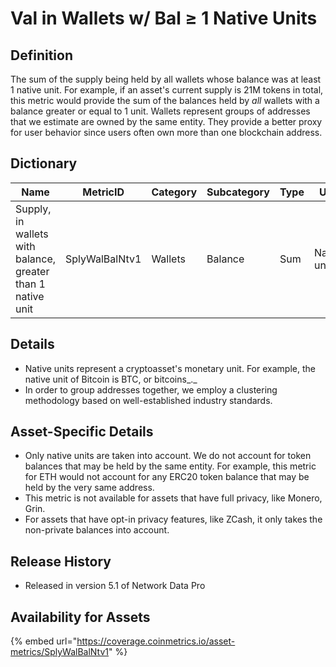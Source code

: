# Val in Wallets w/ Bal ≥ 1 Native Units

## Definition <a href="#definition" id="definition"></a>

The sum of the supply being held by all wallets whose balance was at least 1 native unit. For example, if an asset's current supply is 21M tokens in total, this metric would provide the sum of the balances held by _all_ wallets with a balance greater or equal to 1 unit. Wallets represent groups of addresses that we estimate are owned by the same entity. They provide a better proxy for user behavior since users often own more than one blockchain address.

## Dictionary <a href="#dictionary" id="dictionary"></a>



| Name                                                        | MetricID       | Category | Subcategory | Type | Unit         | Interval |
| ----------------------------------------------------------- | -------------- | -------- | ----------- | ---- | ------------ | -------- |
| Supply, in wallets with balance, greater than 1 native unit | SplyWalBalNtv1 | Wallets  | Balance     | Sum  | Native units | 1 day    |

## Details <a href="#details" id="details"></a>

* Native units represent a cryptoasset's monetary unit. For example, the native unit of Bitcoin is BTC, or bitcoins_._&#x20;
* In order to group addresses together, we employ a clustering methodology based on well-established industry standards.

## Asset-Specific Details <a href="#asset-specific-details" id="asset-specific-details"></a>

* Only native units are taken into account. We do not account for token balances that may be held by the same entity. For example, this metric for ETH would not account for any ERC20 token balance that may be held by the very same address.
* This metric is not available for assets that have full privacy, like Monero, Grin.
* For assets that have opt-in privacy features, like ZCash, it only takes the non-private balances into account.

## Release History <a href="#release-history" id="release-history"></a>

* Released in version 5.1 of Network Data Pro

## **Availability for Assets** <a href="#availability-for-assets" id="availability-for-assets"></a>

{% embed url="https://coverage.coinmetrics.io/asset-metrics/SplyWalBalNtv1" %}
